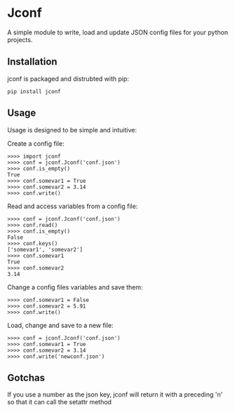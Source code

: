 # Jconf
A simple module to write, load and update JSON config files for your python projects.

## Installation
jconf is packaged and distrubted with pip:

    pip install jconf

## Usage
Usage is designed to be simple and intuitive:

Create a config file:

    >>>> import jconf
    >>>> conf = jconf.Jconf('conf.json')
    >>>> conf.is_empty()
    True
    >>>> conf.somevar1 = True
    >>>> conf.somevar2 = 3.14
    >>>> conf.write()
    
    
Read and access variables from a config file:
    
    >>>> conf = jconf.Jconf('conf.json')
    >>>> conf.read()
    >>>> conf.is_empty()
    False
    >>>> conf.keys()
    ['somevar1', 'somevar2']
    >>>> conf.somevar1
    True
    >>>> conf.somevar2
    3.14
    
Change a config files variables and save them:

    >>>> conf.somevar1 = False
    >>>> conf.somevar2 = 5.91
    >>>> conf.write()
    
Load, change and save to a new file:

    >>>> conf = jconf.Jconf('conf.json')
    >>>> conf.somevar1 = True
    >>>> conf.somevar2 = 3.14
    >>>> conf.write('newconf.json')
    

## Gotchas
If you use a number as the json key, jconf will return it with a preceding 'n' so that it can call the setattr method

